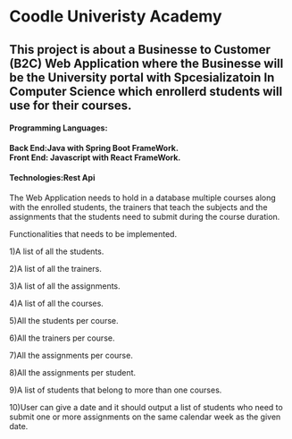 # Coodle Univeristy Academy 

## This project is about a Businesse to Customer (B2C) Web Application where the Businesse will be the University portal with Spcesializatoin In Computer Science which enrollerd students will use for their courses.


#### Programming Languages: 
  **Back End:Java with Spring Boot FrameWork.**<br>
  **Front End: Javascript with React FrameWork.**<br>
  
#### Technologies:Rest Api

The Web Application needs to hold in a database multiple courses along with the enrolled students, the trainers that teach the subjects and the assignments that the students need to submit during the course duration.

Functionalities that needs to be implemented.

1)A list of all the students.

2)A list of all the trainers.

3)A list of all the assignments.

4)A list of all the courses.

5)All the students per course.

6)All the trainers per course.

7)All the assignments per course.

8)All the assignments per student.

9)A list of students that belong to more than one courses.

10)User can give a date and it should output a list of students who need to submit one or more assignments on the same calendar week as the given date.
